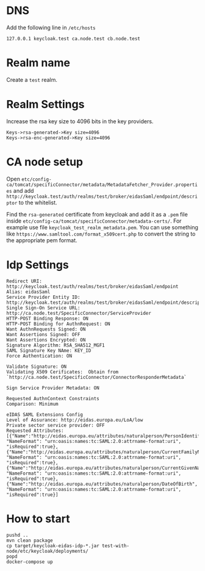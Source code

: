 
# DNS 

Add the following line in `/etc/hosts`

```
127.0.0.1 keycloak.test ca.node.test cb.node.test
```

# Realm name

Create a `test` realm.

# Realm Settings
Increase the rsa key size to 4096 bits in the key providers. 

```
Keys->rsa-generated->Key size=4096
Keys->rsa-enc-generated->Key size=4096
```

# CA node setup 

Open `etc/config-ca/tomcat/specificConnector/metadata/MetadataFetcher_Provider.properties` and add 
`http://keycloak.test/auth/realms/test/broker/eidasSaml/endpoint/descriptor` to the whitelist. 

Find the `rsa-generated` certificate from keycloak and add it as a `.pem` file inside `etc/config-ca/tomcat/specificConnector/metadata-certs/`.
For example use file `keycloak_test_realm_metadata.pem`. You can use something like `https://www.samltool.com/format_x509cert.php` to convert 
the string to the appropriate pem format.

# Idp Settings

```
Redirect URI: http://keycloak.test/auth/realms/test/broker/eidasSaml/endpoint
Alias: eidasSaml
Service Provider Entity ID: http://keycloak.test/auth/realms/test/broker/eidasSaml/endpoint/descriptor
Single Sign-On Service URL: http://ca.node.test/SpecificConnector/ServiceProvider
HTTP-POST Binding Response: ON
HTTP-POST Binding for AuthnRequest: ON
Want AuthnRequests Signed: ON
Want Assertions Signed: OFF
Want Assertions Encrypted: ON
Signature Algorithm: RSA_SHA512_MGF1
SAML Signature Key NAme: KEY_ID
Force Authentication: ON

Validate Signature: ON 
Validating X509 Cerificates:  Obtain from `http://ca.node.test/SpecificConnector/ConnectorResponderMetadata`

Sign Service Provider Metadata: ON

Requested AuthnContext Constraints
Comparison: Minimum

eIDAS SAML Extensions Config
Level of Assurance: http://eidas.europa.eu/LoA/low
Private sector service provider: OFF
Requested Attributes: [{"Name":"http://eidas.europa.eu/attributes/naturalperson/PersonIdentifier", "NameFormat": "urn:oasis:names:tc:SAML:2.0:attrname-format:uri", "isRequired":true}, {"Name":"http://eidas.europa.eu/attributes/naturalperson/CurrentFamilyName", "NameFormat": "urn:oasis:names:tc:SAML:2.0:attrname-format:uri", "isRequired":true}, 
{"Name":"http://eidas.europa.eu/attributes/naturalperson/CurrentGivenName", "NameFormat": "urn:oasis:names:tc:SAML:2.0:attrname-format:uri", "isRequired":true}, 
{"Name":"http://eidas.europa.eu/attributes/naturalperson/DateOfBirth", "NameFormat": "urn:oasis:names:tc:SAML:2.0:attrname-format:uri", "isRequired":true}]
```



# How to start 

```
pushd ..
mvn clean package
cp target/keycloak-eidas-idp-*.jar test-with-node/etc/keycloak/deployments/
popd
docker-compose up
```

